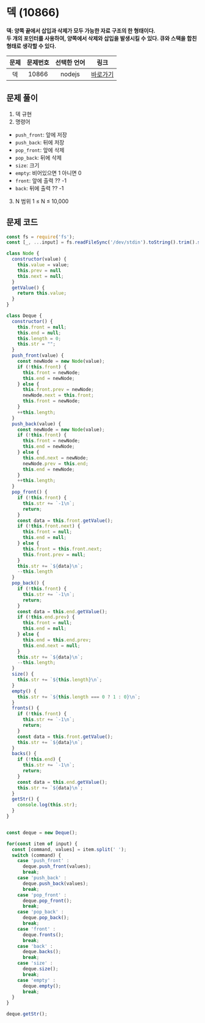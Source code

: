 # 덱 (10866)
**덱: 양쪽 끝에서 삽입과 삭제가 모두 가능한 자료 구조의 한 형태이다.   
두 개의 포인터를 사용하여, 양쪽에서 삭제와 삽입을 발생시킬 수 있다. 큐와 스택을 합친 형태로 생각할 수 있다.**

|문제|문제번호|선택한 언어|링크|
|:---:|:---:|:---:|:---:|
|덱|10866|nodejs|[바로가기](https://www.acmicpc.net/problem/10866)|

## 문제 풀이
1. 덱 규현
2. 명령어
  - `push_front`: 앞에 저장
  - `push_back`:  뒤에 저장
  - `pop_front`:  앞에 삭제
  - `pop_back`:  뒤에 삭제
  - `size`:  크기
  - `empty`:  비어있으면 1 아니면 0
  - `front`: 앞에 출력 ?? -1
  - `back`:  뒤에 출력 ?? -1
3. N 범위 1 ≤ N ≤ 10,000

## 문제 코드

```javascript
const fs = require('fs');
const [_, ...input] = fs.readFileSync('/dev/stdin').toString().trim().split('\n');

class Node {
  constructor(value) {
    this.value = value;
    this.prev = null
    this.next = null;
  }
  getValue() {
    return this.value;
  }
}

class Deque {
  constructor() {
    this.front = null;
    this.end = null;
    this.length = 0;
    this.str = "";
  }
  push_front(value) {
    const newNode = new Node(value);
    if (!this.front) {
      this.front = newNode;
      this.end = newNode;
    } else {
      this.front.prev = newNode;
      newNode.next = this.front;
      this.front = newNode;
    }
    ++this.length;
  }
  push_back(value) {
    const newNode = new Node(value);
    if (!this.front) {
      this.front = newNode;
      this.end = newNode;
    } else {
      this.end.next = newNode;
      newNode.prev = this.end;
      this.end = newNode;
    }
    ++this.length;
  }
  pop_front() {
    if (!this.front) {
      this.str += `-1\n`;
      return;
    }
    const data = this.front.getValue();
    if (!this.front.next) {
      this.front = null;
      this.end = null;
    } else {
      this.front = this.front.next;
      this.front.prev = null;
    }
    this.str += `${data}\n`;
    --this.length
  }
  pop_back() {
    if (!this.front) {
      this.str += `-1\n`;
      return;
    }
    const data = this.end.getValue();
    if (!this.end.prev) {
      this.front = null;
      this.end = null;
    } else {
      this.end = this.end.prev;
      this.end.next = null;
    }
    this.str += `${data}\n`;
    --this.length;
  }
  size() {
    this.str += `${this.length}\n`;
  }
  empty() {
    this.str += `${this.length === 0 ? 1 : 0}\n`;
  }
  fronts() {
    if (!this.front) {
      this.str += `-1\n`;
      return;
    }
    const data = this.front.getValue();
    this.str += `${data}\n`;
  }
  backs() {
    if (!this.end) {
      this.str += `-1\n`;
      return;
    }
    const data = this.end.getValue();
    this.str += `${data}\n`;
  }
  getStr() {
    console.log(this.str);
  }
}


const deque = new Deque();

for(const item of input) {
  const [command, values] = item.split(' ');
  switch (command) {
    case 'push_front' :
      deque.push_front(values);
      break;
    case 'push_back' :
      deque.push_back(values);
      break;
    case 'pop_front' :
      deque.pop_front();
      break;
    case 'pop_back' :
      deque.pop_back();
      break;
    case 'front' :
      deque.fronts();
      break;
    case 'back' :
      deque.backs();
      break;
    case 'size' :
      deque.size();
      break;
    case 'empty' :
      deque.empty();
      break;
  }
}

deque.getStr();
```